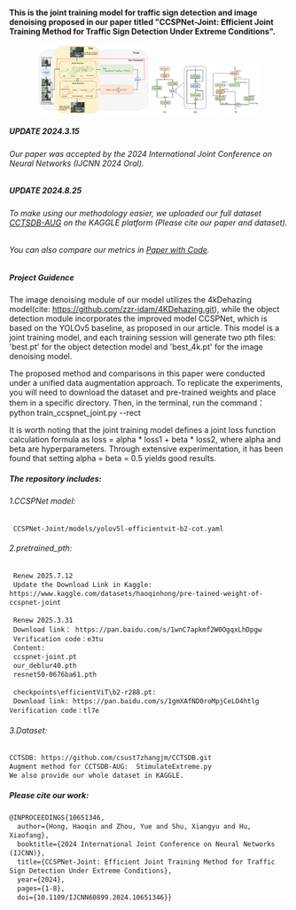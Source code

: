 #### This is the joint training model for traffic sign detection and image denoising proposed in our paper titled "CCSPNet-Joint: Efficient Joint Training Method for Traffic Sign Detection Under Extreme Conditions".
<center class="half">
<img src="overview.png" width="200"/><img src="ccspnet.png" width="200"/>
</center>


##### UPDATE 2024.3.15

###### Our paper was accepted by the 2024 International Joint Conference on Neural Networks (IJCNN 2024 Oral).


##### UPDATE 2024.8.25 
###### To make using our methodology easier, we uploaded our full dataset *[CCTSDB-AUG](https://www.kaggle.com/datasets/haoqinhong/cctsdb-aug-ijcnn-2024)* on the KAGGLE platform (Please cite our paper and dataset).

###### You can also compare our metrics in *[Paper with Code](https://paperswithcode.com/paper/ccspnet-joint-efficient-joint-training-method)*.

##### Project Guidence 
The image denoising module of our model utilizes the 4kDehazing model(cite: https://github.com/zzr-idam/4KDehazing.git), 
while the object detection module incorporates the improved model CCSPNet, 
which is based on the YOLOv5 baseline, as proposed in our article.
This model is a joint training model, and each training session will generate two pth files: 'best.pt' for the object detection model 
and 'best_4k.pt' for the image denoising model.

The proposed method and comparisons in this paper were conducted under a unified data augmentation approach. To replicate the experiments, you will need to download the dataset and pre-trained weights and place them in a specific directory. 
Then, in the terminal, run the command：python train_ccspnet_joint.py --rect

It is worth noting that the joint training model defines a joint loss function calculation formula as 
loss = alpha * loss1 + beta * loss2, 
where alpha and beta are hyperparameters. Through extensive experimentation, it has been found that setting alpha = beta = 0.5 yields good results.
 
##### The repository includes:

###### 1.CCSPNet model:
     CCSPNet-Joint/models/yolov5l-efficientvit-b2-cot.yaml

###### 2.pretrained_pth:
     Renew 2025.7.12
     Update the Download Link in Kaggle: https://www.kaggle.com/datasets/haoqinhong/pre-tained-weight-of-ccspnet-joint
     
     Renew 2025.3.31
     Download link： https://pan.baidu.com/s/1wnC7apkmf2W0OgqxLhDpgw 
     Verification code：e3tu
     Content:
     ccspnet-joint.pt
     our_deblur40.pth
     resnet50-0676ba61.pth
     
     checkpoints\efficientViT\b2-r288.pt: 
     Download link: https://pan.baidu.com/s/1gmXAfND0roMpjCeLO4htlg    Verification code：tl7e 

###### 3.Dataset:
    CCTSDB: https://github.com/csust7zhangjm/CCTSDB.git
    Augment method for CCTSDB-AUG:  StimulateExtreme.py
    We also provide our whole dataset in KAGGLE.

##### Please cite our work:
    @INPROCEEDINGS{10651346,
      author={Hong, Haoqin and Zhou, Yue and Shu, Xiangyu and Hu, Xiaofang},
      booktitle={2024 International Joint Conference on Neural Networks (IJCNN)}, 
      title={CCSPNet-Joint: Efficient Joint Training Method for Traffic Sign Detection Under Extreme Conditions}, 
      year={2024},
      pages={1-8},
      doi={10.1109/IJCNN60899.2024.10651346}}




